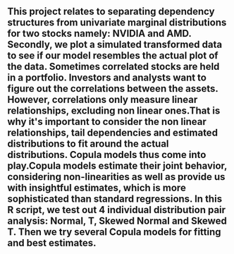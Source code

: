 ## This project relates to separating dependency structures from univariate marginal distributions for two stocks namely: NVIDIA and AMD. Secondly, we plot a simulated transformed data to see if our model resembles the actual plot of the data. Sometimes correlated stocks are held in a portfolio. Investors and analysts want to figure out the correlations between the assets. However, correlations only measure linear relationships, excluding non linear ones.That is why it's important to consider the non linear relationships, tail dependencies and estimated distributions to fit around the actual distributions. Copula models thus come into play.Copula models estimate their joint behavior, considering non-linearities as well as provide us with insightful estimates, which is more sophisticated than standard regressions. In this R script, we test out 4 individual distribution pair analysis: Normal, T, Skewed Normal and Skewed T. Then we try several Copula models for fitting and best estimates.
